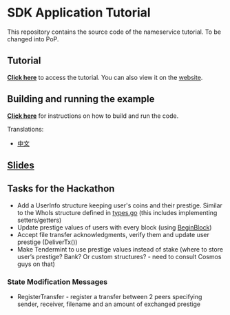 # SDK Application Tutorial

This repository contains the source code of the nameservice tutorial. To be changed into PoP. 

## Tutorial

**[Click here](./tutorial/README.md)** to access the tutorial. You can also view it on the [website](https://cosmos.network/docs/tutorial).

## Building and running the example

**[Click here](./tutorial/build-run.md)**  for instructions on how to build and run the code.

Translations:
- [中文](./README_cn.md)

## [Slides](https://docs.google.com/presentation/d/1aCMAdkVY-gfgnGNPTygwVk3o68czPQ_VYfvdMy9Ek5Q/edit?usp=sharing)


## Tasks for the Hackathon
* Add a UserInfo structure keeping user's coins and their prestige. Similar to the WhoIs structure defined in [types.go](https://github.com/datahop/sdk-application-tutorial/blob/master/x/nameservice/internal/types/types.go) (this includes implementing setters/getters)
* Update prestige values of users with every block (using [BeginBlock](https://tendermint.com/docs/spec/abci/abci.html#beginblock))
* Accept file transfer acknowledgments, verify them and update user prestige (DeliverTx()) 
* Make Tendermint to use prestige values instead of stake (where to store user’s prestige? Bank? Or custom structures? - need to consult Cosmos guys on that)

### State Modification Messages
* RegisterTransfer - register a transfer between 2 peers specifying sender, receiver, filename and an amount of exchanged prestige
